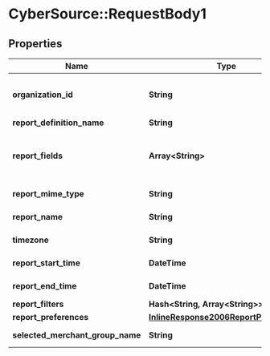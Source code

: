 # CyberSource::RequestBody1

## Properties
Name | Type | Description | Notes
------------ | ------------- | ------------- | -------------
**organization_id** | **String** | Valid CyberSource Organization Id | [optional] 
**report_definition_name** | **String** |  | [optional] 
**report_fields** | **Array&lt;String&gt;** | List of fields which needs to get included in a report | [optional] 
**report_mime_type** | **String** |  Format of the report | [optional] 
**report_name** | **String** | Name of the report | [optional] 
**timezone** | **String** | Timezone of the report | [optional] 
**report_start_time** | **DateTime** | Start time of the report | [optional] 
**report_end_time** | **DateTime** | End time of the report | [optional] 
**report_filters** | **Hash&lt;String, Array&lt;String&gt;&gt;** |  | [optional] 
**report_preferences** | [**InlineResponse2006ReportPreferences**](InlineResponse2006ReportPreferences.md) |  | [optional] 
**selected_merchant_group_name** | **String** | Specifies the group name | [optional] 


